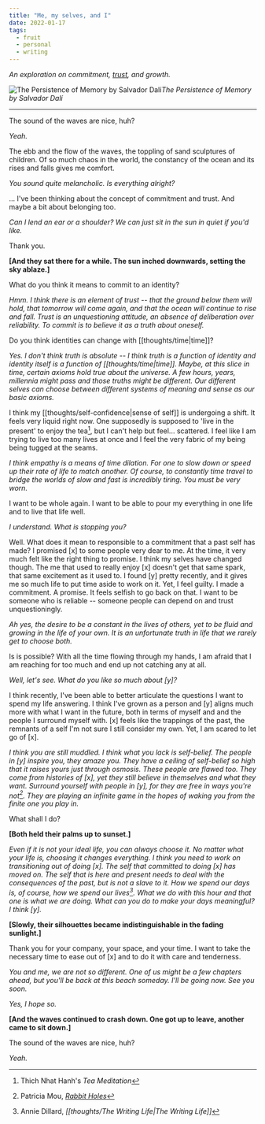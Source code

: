 ```yaml
---
title: "Me, my selves, and I"
date: 2022-01-17
tags:
  - fruit
  - personal
  - writing
---
```


_An exploration on commitment, [trust](thoughts/trust.md), and growth._

![The Persistence of Memory by Salvador Dalí](/thoughts/images/the%20persistence%20of%20memory.png)_The Persistence of Memory by Salvador Dalí_

---

The sound of the waves are nice, huh?

_Yeah._

The ebb and the flow of the waves, the toppling of sand sculptures of children. Of so much chaos in the world, the constancy of the ocean and its rises and falls gives me comfort.

_You sound quite melancholic. Is everything alright?_

... I've been thinking about the concept of commitment and trust. And maybe a bit about belonging too.

_Can I lend an ear or a shoulder? We can just sit in the sun in quiet if you'd like._

Thank you.

**[And they sat there for a while. The sun inched downwards, setting the sky ablaze.]**

What do you think it means to commit to an identity?

_Hmm. I think there is an element of trust -- that the ground below them will hold, that tomorrow will come again, and that the ocean will continue to rise and fall. Trust is an unquestioning attitude, an absence of deliberation over reliability. To commit is to believe it as a truth about oneself._

Do you think identities can change with [[thoughts/time|time]]?

_Yes. I don't think truth is absolute -- I think truth is a function of identity and identity itself is a function of [[thoughts/time|time]]. Maybe, at this slice in time, certain axioms hold true about the universe. A few hours, years, millennia might pass and those truths might be different. Our different selves can choose between different systems of meaning and sense as our basic axioms._

I think my [[thoughts/self-confidence|sense of self]] is undergoing a shift. It feels very liquid right now. One supposedly is supposed to 'live in the present' to enjoy the tea[^2], but I can't help but feel... scattered. I feel like I am trying to live too many lives at once and I feel the very fabric of my being being tugged at the seams.

_I think empathy is a means of time dilation. For one to slow down or speed up their rate of life to match another. Of course, to constantly time travel to bridge the worlds of slow and fast is incredibly tiring. You must be very worn._

I want to be whole again. I want to be able to pour my everything in one life and to live that life well.

_I understand. What is stopping you?_

Well. What does it mean to responsible to a commitment that a past self has made? I promised [x] to some people very dear to me. At the time, it very much felt like the right thing to promise. I think my selves have changed though. The me that used to really enjoy [x] doesn't get that same spark, that same excitement as it used to. I found [y] pretty recently, and it gives me so much life to put time aside to work on it. Yet, I feel guilty. I made a commitment. A promise. It feels selfish to go back on that. I want to be someone who is reliable -- someone people can depend on and trust unquestioningly.

_Ah yes, the desire to be a constant in the lives of others, yet to be fluid and growing in the life of your own. It is an unfortunate truth in life that we rarely get to choose both._

Is is possible? With all the time flowing through my hands, I am afraid that I am reaching for too much and end up not catching any at all.

_Well, let's see. What do you like so much about [y]?_

I think recently, I've been able to better articulate the questions I want to spend my life answering. I think I've grown as a person and [y] aligns much more with what I want in the future, both in terms of myself and and the people I surround myself with. [x] feels like the trappings of the past, the remnants of a self I'm not sure I still consider my own. Yet, I am scared to let go of [x].

_I think you are still muddled. I think what you lack is self-belief. The people in [y] inspire you, they amaze you. They have a ceiling of self-belief so high that it raises yours just through osmosis. These people are flawed too. They come from histories of [x], yet they still believe in themselves and what they want. Surround yourself with people in [y], for they are free in ways you're not[^3]. They are playing an infinite game in the hopes of waking you from the finite one you play in._

What shall I do?

**[Both held their palms up to sunset.]**

_Even if it is not your ideal life, you can always choose it. No matter what your life is, choosing it changes everything. I think you need to work on transitioning out of doing [x]. The self that committed to doing [x] has moved on. The self that is here and present needs to deal with the consequences of the past, but is not a slave to it. How we spend our days is, of course, how we spend our lives[^1]. What we do with this hour and that one is what we are doing. What can you do to make your days meaningful? I think [y]._

**[Slowly, their silhouettes became indistinguishable in the fading sunlight.]**

Thank you for your company, your space, and your time. I want to take the necessary time to ease out of [x] and to do it with care and tenderness.

_You and me, we are not so different. One of us might be a few chapters ahead, but you'll be back at this beach someday. I'll be going now. See you soon._

_Yes, I hope so._

**[And the waves continued to crash down. One got up to leave, another came to sit down.]**

The sound of the waves are nice, huh?

_Yeah._

[^1]: Annie Dillard, _[[thoughts/The Writing Life|The Writing Life]]_
[^2]: Thich Nhat Hanh's _Tea Meditation_
[^3]: Patricia Mou, _[Rabbit Holes](https://wellnesswisdom.substack.com/p/-wellness-wisdom-vol45-30-pieces)_
